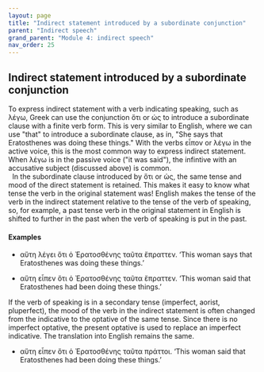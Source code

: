 ```yaml
---
layout: page
title: "Indirect statement introduced by a subordinate conjunction"
parent: "Indirect speech"
grand_parent: "Module 4: indirect speech"
nav_order: 25
---
```


## Indirect statement introduced by a subordinate conjunction


To express indirect statement with a verb indicating speaking, such as λέγω, Greek can use the conjunction ὅτι or ὡς  to introduce a subordinate clause with a finite verb form. This is very similar to English, where we can use "that" to introduce a subordinate clause, as in, "She says that Eratosthenes was doing these things."  With the verbs εἶπον or λέγω in the active voice, this is the most common way to express indirect statement. When λέγω is in the passive voice ("it was said"), the infintive with an accusative subject (discussed above) is common.  
 
In the subordinate clause introduced by ὅτι or ὡς, the same tense and mood of the direct statement is retained. This makes it easy to know what tense the verb in the original statement was! English makes the tense of the verb in the indirect statement relative to the tense of the verb of speaking, so, for example, a past tense verb in the original statement in English is shifted to further in the past when the verb of speaking is put in the past.

#### Examples

- αὕτη λέγει ὅτι ὁ Ἐρατοσθένης ταῦτα ἔπραττεν. 
‘This woman says that Eratosthenes was doing these things.’  

- αὕτη εἶπεν ὅτι ὁ Ἐρατοσθένης ταῦτα ἔπραττεν.
‘This woman said that Eratosthenes had been doing these things.’

If the verb of speaking is in a secondary tense (imperfect, aorist, pluperfect), the mood of the verb in the indirect statement is often changed from the indicative to the optative of the same tense. Since there is no imperfect optative, the present optative is used to replace an imperfect indicative. The translation into English remains the same.

- αὕτη εἶπεν ὅτι ὁ Ἐρατοσθένης ταῦτα πράττοι.
‘This woman said that Eratosthenes had been doing these things.’
